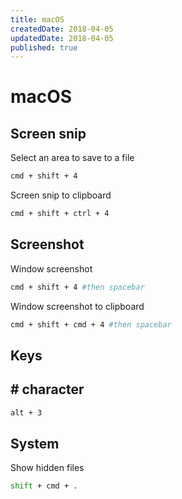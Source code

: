 ```yaml
---
title: macOS
createdDate: 2018-04-05
updatedDate: 2018-04-05
published: true
---
```


# macOS

## Screen snip

Select an area to save to a file

```bash
cmd + shift + 4
```

Screen snip to clipboard

```bash
cmd + shift + ctrl + 4
```

## Screenshot

Window screenshot

```bash
cmd + shift + 4 #then spacebar
```

Window screenshot to clipboard

```bash
cmd + shift + cmd + 4 #then spacebar
```

## Keys

## # character

```bash
alt + 3
```

## System

Show hidden files

```bash
shift + cmd + .
```
